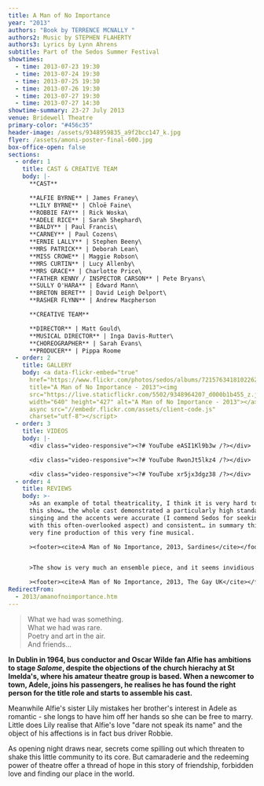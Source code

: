 ```yaml
---
title: A Man of No Importance
year: "2013"
authors: "Book by TERRENCE MCNALLY "
authors2: Music by STEPHEN FLAHERTY
authors3: Lyrics by Lynn Ahrens
subtitle: Part of the Sedos Summer Festival
showtimes:
  - time: 2013-07-23 19:30
  - time: 2013-07-24 19:30
  - time: 2013-07-25 19:30
  - time: 2013-07-26 19:30
  - time: 2013-07-27 19:30
  - time: 2013-07-27 14:30
showtime-summary: 23-27 July 2013
venue: Bridewell Theatre
primary-color: "#456c35"
header-image: /assets/9348959835_a9f2bcc147_k.jpg
flyer: /assets/amoni-poster-final-600.jpg
box-office-open: false
sections:
  - order: 1
    title: CAST & CREATIVE TEAM
    body: |-
      **CAST**

      **ALFIE BYRNE** | James Franey\
      **LILY BYRNE** | Chloë Faine\
      **ROBBIE FAY** | Rick Woska\
      **ADELE RICE** | Sarah Shephard\
      **BALDY** | Paul Francis\
      **CARNEY** | Paul Cozens\
      **ERNIE LALLY** | Stephen Beeny\
      **MRS PATRICK** | Deborah Lean\
      **MISS CROWE** | Maggie Robson\
      **MRS CURTIN** | Lucy Allenby\
      **MRS GRACE** | Charlotte Price\
      **FATHER KENNY / INSPECTOR CARSON** | Pete Bryans\
      **SULLY O'HARA** | Edward Mann\
      **BRETON BERET** | David Leigh Delport\
      **RASHER FLYNN** | Andrew Macpherson

      **CREATIVE TEAM**

      **DIRECTOR** | Matt Gould\
      **MUSICAL DIRECTOR** | Inga Davis-Rutter\
      **CHOREOGRAPHER** | Sarah Evans\
      **PRODUCER** | Pippa Roome
  - order: 2
    title: GALLERY
    body: <a data-flickr-embed="true"
      href="https://www.flickr.com/photos/sedos/albums/72157634181022629"
      title="A Man of No Importance - 2013"><img
      src="https://live.staticflickr.com/5502/9348964207_d000b1b455_z.jpg"
      width="640" height="427" alt="A Man of No Importance - 2013"></a><script
      async src="//embedr.flickr.com/assets/client-code.js"
      charset="utf-8"></script>
  - order: 3
    title: VIDEOS
    body: |-
      <div class="video-responsive"><?# YouTube eASI1Kl9b3w /?></div>

      <div class="video-responsive"><?# YouTube RwonJt5lkz4 /?></div>

      <div class="video-responsive"><?# YouTube xr5jx3dgz38 /?></div>
  - order: 4
    title: REVIEWS
    body: >-
      >As an example of total theatricality, I think it is very hard to better
      this show… the whole cast demonstrated a particularly high standard of
      singing and the accents were accurate (I commend Sedos for seeking help
      with this often-overlooked aspect) and consistent… in summary this was a
      very fine production of this very fine musical.

      ><footer><cite>A Man of No Importance, 2013, Sardines</cite></footer>


      >The show is very much an ensemble piece, and it seems invidious to single out single performances, when there really isn’t a weak link in the cast… Congratulations to all involved.

      ><footer><cite>A Man of No Importance, 2013, The Gay UK</cite></footer>
RedirectFrom:
  - 2013/amanofnoimportance.htm
---
```

> What we had was something.\
> What we had was rare.\
> Poetry and art in the air.\
> And friends…

**In Dublin in 1964, bus conductor and Oscar Wilde fan Alfie has ambitions to stage *Salome*, despite the objections of the church hierachy at St Imelda's, where his amateur theatre group is based. When a newcomer to town, Adele, joins his passengers, he realises he has found the right person for the title role and starts to assemble his cast.**

Meanwhile Alfie's sister Lily mistakes her brother's interest in Adele as romantic - she longs to have him off her hands so she can be free to marry. Little does Lily realise that Alfie's love "dare not speak its name" and the object of his affections is in fact bus driver Robbie.

As opening night draws near, secrets come spilling out which threaten to shake this little community to its core. But camaraderie and the redeeming power of theatre offer a thread of hope in this story of friendship, forbidden love and finding our place in the world.
